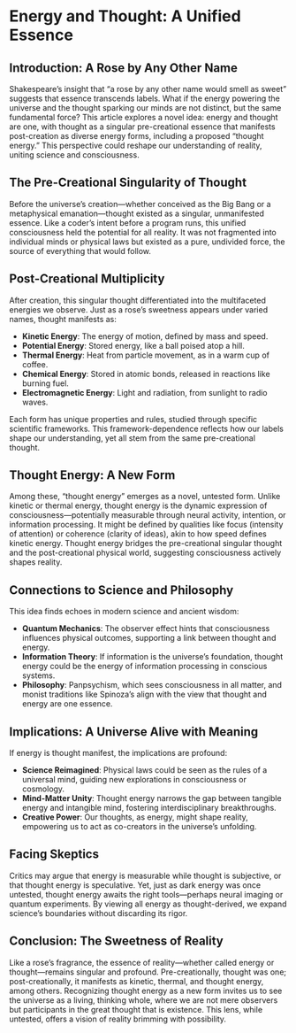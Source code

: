 # Energy and Thought: A Unified Essence

## Introduction: A Rose by Any Other Name
Shakespeare’s insight that “a rose by any other name would smell as sweet” suggests that essence transcends labels. What if the energy powering the universe and the thought sparking our minds are not distinct, but the same fundamental force? This article explores a novel idea: energy and thought are one, with thought as a singular pre-creational essence that manifests post-creation as diverse energy forms, including a proposed “thought energy.” This perspective could reshape our understanding of reality, uniting science and consciousness.

## The Pre-Creational Singularity of Thought
Before the universe’s creation—whether conceived as the Big Bang or a metaphysical emanation—thought existed as a singular, unmanifested essence. Like a coder’s intent before a program runs, this unified consciousness held the potential for all reality. It was not fragmented into individual minds or physical laws but existed as a pure, undivided force, the source of everything that would follow.

## Post-Creational Multiplicity
After creation, this singular thought differentiated into the multifaceted energies we observe. Just as a rose’s sweetness appears under varied names, thought manifests as:

- **Kinetic Energy**: The energy of motion, defined by mass and speed.
- **Potential Energy**: Stored energy, like a ball poised atop a hill.
- **Thermal Energy**: Heat from particle movement, as in a warm cup of coffee.
- **Chemical Energy**: Stored in atomic bonds, released in reactions like burning fuel.
- **Electromagnetic Energy**: Light and radiation, from sunlight to radio waves.

Each form has unique properties and rules, studied through specific scientific frameworks. This framework-dependence reflects how our labels shape our understanding, yet all stem from the same pre-creational thought.

## Thought Energy: A New Form
Among these, “thought energy” emerges as a novel, untested form. Unlike kinetic or thermal energy, thought energy is the dynamic expression of consciousness—potentially measurable through neural activity, intention, or information processing. It might be defined by qualities like focus (intensity of attention) or coherence (clarity of ideas), akin to how speed defines kinetic energy. Thought energy bridges the pre-creational singular thought and the post-creational physical world, suggesting consciousness actively shapes reality.

## Connections to Science and Philosophy
This idea finds echoes in modern science and ancient wisdom:
- **Quantum Mechanics**: The observer effect hints that consciousness influences physical outcomes, supporting a link between thought and energy.
- **Information Theory**: If information is the universe’s foundation, thought energy could be the energy of information processing in conscious systems.
- **Philosophy**: Panpsychism, which sees consciousness in all matter, and monist traditions like Spinoza’s align with the view that thought and energy are one essence.

## Implications: A Universe Alive with Meaning
If energy is thought manifest, the implications are profound:
- **Science Reimagined**: Physical laws could be seen as the rules of a universal mind, guiding new explorations in consciousness or cosmology.
- **Mind-Matter Unity**: Thought energy narrows the gap between tangible energy and intangible mind, fostering interdisciplinary breakthroughs.
- **Creative Power**: Our thoughts, as energy, might shape reality, empowering us to act as co-creators in the universe’s unfolding.

## Facing Skeptics
Critics may argue that energy is measurable while thought is subjective, or that thought energy is speculative. Yet, just as dark energy was once untested, thought energy awaits the right tools—perhaps neural imaging or quantum experiments. By viewing all energy as thought-derived, we expand science’s boundaries without discarding its rigor.

## Conclusion: The Sweetness of Reality
Like a rose’s fragrance, the essence of reality—whether called energy or thought—remains singular and profound. Pre-creationally, thought was one; post-creationally, it manifests as kinetic, thermal, and thought energy, among others. Recognizing thought energy as a new form invites us to see the universe as a living, thinking whole, where we are not mere observers but participants in the great thought that is existence. This lens, while untested, offers a vision of reality brimming with possibility.